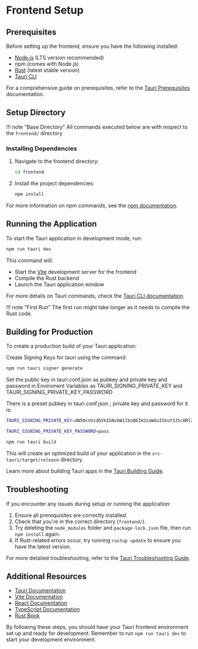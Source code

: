 # Frontend Setup

## Prerequisites

Before setting up the frontend, ensure you have the following installed:

- [Node.js](https://nodejs.org/) (LTS version recommended)
- npm (comes with Node.js)
- [Rust](https://www.rust-lang.org/tools/install) (latest stable version)
- [Tauri CLI](https://v2.tauri.app/start/prerequisites/)

For a comprehensive guide on prerequisites, refer to the [Tauri Prerequisites](https://v2.tauri.app/start/prerequisites/) documentation.

## Setup Directory

!!! note "Base Directory"
All commands executed below are with respect to the `frontend/` directory

### Installing Dependencies

1. Navigate to the frontend directory:

   ```bash
   cd frontend
   ```

2. Install the project dependencies:
   ```bash
   npm install
   ```

For more information on npm commands, see the [npm documentation](https://docs.npmjs.com/).

## Running the Application

To start the Tauri application in development mode, run:

```bash
npm run tauri dev
```

This command will:

- Start the [Vite](https://vitejs.dev/) development server for the frontend
- Compile the Rust backend
- Launch the Tauri application window

For more details on Tauri commands, check the [Tauri CLI documentation](https://tauri.app/v1/api/cli).

!!! note "First Run"
The first run might take longer as it needs to compile the Rust code.

## Building for Production

To create a production build of your Tauri application:

Create Signing Keys for tauri using the command:

```bash
npm run tauri signer generate
```

Set the public key in tauri.conf.json as pubkey and private key and password in Enviroment Variables as TAURI_SIGNING_PRIVATE_KEY and TAURI_SIGNING_PRIVATE_KEY_PASSWORD

There is a preset pubkey in tauri.conf.json ; private key and password for it is:

```bash
TAURI_SIGNING_PRIVATE_KEY=dW50cnVzdGVkIGNvbW1lbnQ6IHJzaWduIGVuY3J5cHRlZCBzZWNyZXQga2V5ClJXUlRZMEl5NlF2SjE3cWNXOVlQQ0JBTlNITEpOUVoyQ3ZuNTdOSkwyNE1NN2RmVWQ1a0FBQkFBQUFBQUFBQUFBQUlBQUFBQU9XOGpTSFNRd0Q4SjNSbm5Oc1E0OThIUGx6SS9lWXI3ZjJxN3BESEh1QTRiQXlkR2E5aG1oK1g0Tk5kcmFzc0IvZFZScEpubnptRkxlbDlUR2R1d1Y5OGRSYUVmUGoxNTFBcHpQZ1dSS2lHWklZVHNkV1Byd1VQSnZCdTZFWlVGOUFNVENBRlgweUU9Cg==
```

```bash
TAURI_SIGNING_PRIVATE_KEY_PASSWORD=pass
```

```bash
npm run tauri build
```

This will create an optimized build of your application in the `src-tauri/target/release` directory.

Learn more about building Tauri apps in the [Tauri Building Guide](https://tauri.app/v1/guides/building/).

## Troubleshooting

If you encounter any issues during setup or running the application:

1. Ensure all prerequisites are correctly installed.
2. Check that you're in the correct directory (`frontend/`).
3. Try deleting the `node_modules` folder and `package-lock.json` file, then run `npm install` again.
4. If Rust-related errors occur, try running `rustup update` to ensure you have the latest version.

For more detailed troubleshooting, refer to the [Tauri Troubleshooting Guide](https://tauri.app/v1/guides/debugging/debugging/).

## Additional Resources

- [Tauri Documentation](https://tauri.app/v1/guides/)
- [Vite Documentation](https://vitejs.dev/guide/)
- [React Documentation](https://reactjs.org/docs/getting-started.html)
- [TypeScript Documentation](https://www.typescriptlang.org/docs/)
- [Rust Book](https://doc.rust-lang.org/book/)

By following these steps, you should have your Tauri frontend environment set up and ready for development. Remember to run `npm run tauri dev` to start your development environment.
